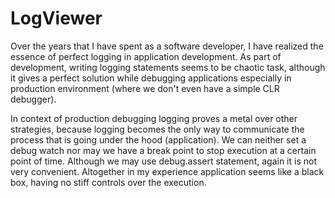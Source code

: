 # LogViewer

Over the years that I have spent as a software developer, I have realized the essence of perfect logging in application development. As part of development, writing logging statements seems to be chaotic task, although it gives a perfect solution while debugging applications especially in production environment (where we don't even have a simple CLR debugger). 

In context of production debugging logging proves a metal over other strategies, because logging becomes the only way to communicate the process that is going under the hood (application). We can neither set a debug watch nor may we have a break point to stop execution at a certain point of time. Although we may use debug.assert statement, again it is not very convenient. Altogether in my experience application seems like a black box, having no stiff controls over the execution. 

